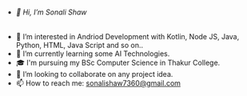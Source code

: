 - <h6>👋 Hi, I’m Sonali Shaw</h6>
- 👀 I’m interested in Andriod Development with Kotlin, Node JS, Java, Python, HTML, Java Script and so on..
- 🌱 I’m currently learning some AI Technologies.
- 🎓 I'm pursuing my BSc Computer Science in Thakur College.
- 💞️ I’m looking to collaborate on any project idea.
- 📫 How to reach me: sonalishaw7360@gmail.com

<!---
sonalishaw07/sonalishaw07 is a ✨ special ✨ repository because its `README.md` (this file) appears on your GitHub profile.
You can click the Preview link to take a look at your changes.
--->
